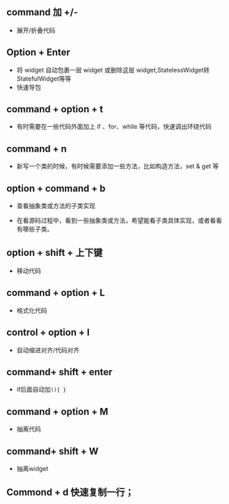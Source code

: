 ## command 加 +/-

- 展开/折叠代码

## Option + Enter

- 将 widget 自动包裹一层 widget 或删除这层 widget,StatelessWidget转 StatefulWidget等等
- 快速导包

## command + option + t

- 有时需要在一些代码外面加上 if 、for、while 等代码，快速调出环绕代码

## command + n

- 新写一个类的时候，有时候需要添加一些方法，比如构造方法，set & get 等

## option + command + b

- 查看抽象类或方法的子类实现

- 在看源码过程中，看到一些抽象类或方法，希望能看子类具体实现，或者看看有哪些子类。

## option + shift + 上下键

- 移动代码

## command + option + L 

- 格式化代码

## control + option + I

- 自动缩进对齐/代码对齐

## command+ shift + enter

- if后面自动加`(){ }`

## command + option + M

- 抽离代码

## command+ shift + W

- 抽离widget

## Commond + d 快速复制一行；